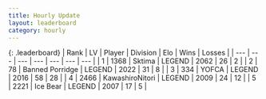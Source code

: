 ```yaml
---
title: Hourly Update
layout: leaderboard
category: hourly
---
```


{: .leaderboard}
| Rank | LV | Player | Division | Elo | Wins | Losses |
| --- | --- | --- | --- | --- | --- | --- |
| <span data-change="0">1</span> | 1368 | <span title="ID: 353063">Sktima</span> | LEGEND | <span data-change="0">2062</span> | <span data-change="0">26</span> | <span data-change="0">2</span> |
| <span data-change="0">2</span> | 78 | <span title="ID: 659170">Banned Porridge</span> | LEGEND | <span data-change="0">2022</span> | <span data-change="0">31</span> | <span data-change="0">8</span> |
| <span data-change="0">3</span> | 334 | <span title="ID: 650820">YOFCA</span> | LEGEND | <span data-change="0">2016</span> | <span data-change="0">58</span> | <span data-change="0">28</span> |
| <span data-change="0">4</span> | 2466 | <span title="ID: 164871">KawashiroNitori</span> | LEGEND | <span data-change="0">2009</span> | <span data-change="0">24</span> | <span data-change="0">12</span> |
| <span data-change="0">5</span> | 2221 | <span title="ID: 417840">Ice Bear</span> | LEGEND | <span data-change="0">2007</span> | <span data-change="0">17</span> | <span data-change="0">5</span> |